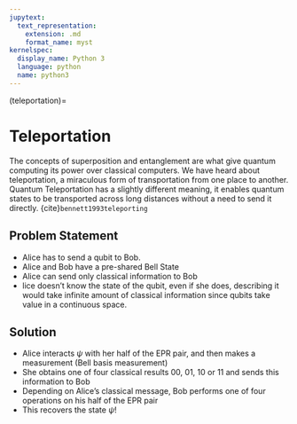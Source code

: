 ```yaml
---
jupytext:
  text_representation:
    extension: .md
    format_name: myst
kernelspec:
  display_name: Python 3
  language: python
  name: python3
---
```


(teleportation)=

# Teleportation

The concepts of superposition and entanglement are what give quantum computing its power over classical computers. We have heard about teleportation, a miraculous form of transportation from one place to another. Quantum Teleportation has a slightly different meaning, it enables quantum states to be transported across long distances without a need to send it directly. {cite}`bennett1993teleporting`

## Problem Statement

* Alice has to send a qubit to Bob. 
* Alice and Bob have a pre-shared Bell State
* Alice can send only classical information to Bob
* lice doesn’t know the state of the qubit, even if she does, describing it would take infinite amount of classical information since qubits take value in a continuous space. 

## Solution
* Alice interacts $\psi$ with her half of the EPR pair, and then makes a measurement (Bell basis measurement)
* She obtains one of four classical results 00, 01, 10 or 11 and sends this information to Bob
* Depending on Alice’s classical message, Bob performs one of four operations on his half of the EPR pair
* This recovers the state $\psi$!



